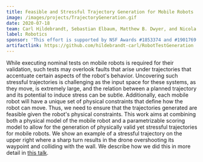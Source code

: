 ```yaml
---
title: Feasible and Stressful Trajectory Generation for Mobile Robots
image: /images/projects/TrajectoryGeneration.gif
date: 2020-07-18
team: Carl Hildebrandt, Sebastian Elbaum, Matthew B. Dwyer, and Nicola Bezzo
label: Robotics
sponsor: 'This effort is supported by NSF Awards #1853374 and #1901769 as well as the U.S. Army Research Office Grant #W911NF-19-1-0054'
artifactlink: https://github.com/hildebrandt-carl/RobotTestGeneration
---
```


While executing nominal tests on mobile robots is required for their validation, such tests may overlook faults that arise under trajectories that accentuate certain aspects of the robot's behavior. Uncovering such stressful trajectories is challenging as the input space for these systems, as they move, is extremely large, and the relation between a planned trajectory and its potential to induce stress can be subtle. Additionally, each mobile robot will have a unique set of physical constraints that define how the robot can move. Thus, we need to ensure that the trajectories generated are feasible given the robot's physical constraints. This work aims at combining both a physical model of the mobile robot and a parametrizable scoring model to allow for the generation of physically valid yet stressful trajectories for mobile robots. We show an example of a stressful trajectory on the upper right where a sharp turn results in the drone overshooting its waypoint and colliding with the wall. We describe how we did this in more detail in [this talk](https://www.youtube.com/watch?v=CGzUuVX2b3k).